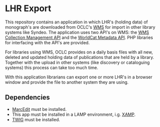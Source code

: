 # LHR Export

This repository contains an application in which LHR's (holding data) of monograph's are downloaded from OCLC's [WMS](https://www.oclc.org/nl/worldshare-management-services.html) for import in other library systems like Syndeo. The application uses two API's on WMS: the [WMS Collection Management API](https://www.oclc.org/developer/develop/web-services/wms-collection-management-api.en.html) and the [WorldCat Metadata API](https://www.oclc.org/developer/develop/web-services/worldcat-metadata-api.en.html). PHP libraries for interfacing with the API's are provided.

For libraries using WMS, OCLC provides on a daily basis files with all new, deleted and updated holding data of publications that are held by a library. Together with the upload in other systems (like discovery or cataloguing systems) this process can take too much time. 

With this application librarians can export one or more LHR's in a browser window and provide the file to another system they are using.

## Dependencies
* [MarcEdit](https://marcedit.reeset.net/) must be installed.
* This app must be installed in a LAMP environment, i.g. [XAMP](https://www.apachefriends.org/index.html).
* [TWIG](https://twig.symfony.com) must be installed. 



